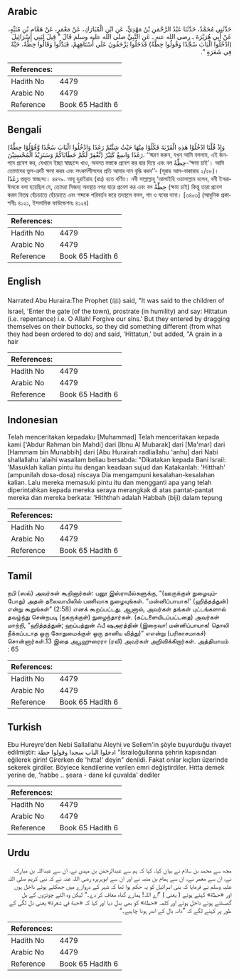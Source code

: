 ## Arabic


<div dir="rtl" lang="ar" style={{fontSize:'larger',backgroundColor:'#f8f9fa',padding:20}}>
حَدَّثَنِي مُحَمَّدٌ، حَدَّثَنَا عَبْدُ الرَّحْمَنِ بْنُ مَهْدِيٍّ، عَنِ ابْنِ الْمُبَارَكِ، عَنْ مَعْمَرٍ، عَنْ هَمَّامِ بْنِ مُنَبِّهٍ، عَنْ أَبِي هُرَيْرَةَ ـ رضى الله عنه ـ عَنِ النَّبِيِّ صلى الله عليه وسلم قَالَ ‏"‏ قِيلَ لِبَنِي إِسْرَائِيلَ ‏(‏ادْخُلُوا الْبَابَ سُجَّدًا وَقُولُوا حِطَّةٌ‏)‏ فَدَخَلُوا يَزْحَفُونَ عَلَى أَسْتَاهِهِمْ، فَبَدَّلُوا وَقَالُوا حِطَّةٌ، حَبَّةٌ فِي شَعَرَةٍ ‏"‏‏.‏
</div>
<div style={{backgroundColor:'#f8f9fa',padding:20, marginBottom: 10}}><table> <thead> <tr> <th>References:</th> <th></th> </tr> </thead> <tbody><tr><td>Hadith No</td><td>4479</td></tr><tr><td>Arabic No</td><td>4479</td></tr><tr><td>Reference</td><td>Book 65 Hadith 6</td></tr></tbody></table></div>

## Bengali


<div dir="ltr" lang="bn" style={{fontSize:'larger',backgroundColor:'#f8f9fa',padding:20}}>
(وَإِذْ قُلْنَا ادْخُلُوْا هٰذِهِ الْقَرْيَةَ فَكُلُوْا مِنْهَا حَيْثُ شِئْتُمْ رَغَدًا وَادْخُلُوا الْبَابَ سُجَّدًا وَّقُوْلُوْا حِطَّةٌ نَّغْفِرْ لَكُمْ خَطَايَاكُمْ وَسَنَزِيْدُ الْمُحْسِنِيْنَ) رَغَدًا وَاسِعٌ كَثِيْرٌ. ‘‘স্মরণ করুন, যখন আমি বললাম, এই জনপদে প্রবেশ কর, যেখানে ইচ্ছা স্বাচ্ছন্দে খাও, অবনত মস্তকে প্রবেশ কর দ্বার দিয়ে এবং বল حِطَّةٌ-‘ক্ষমা চাই’। আমি তোমাদের ভুল-ত্রুটি ক্ষমা করব এবং সৎকর্মশীলদের প্রতি আমার দান বৃদ্ধি করব’’- (সূরাহ আল-বাকারাহ ২/৫৮)। رَغَدًا প্রভূত স্বাচ্ছন্দ্য। ৪৪৭৯. আবূ হুরাইরাহ (রাঃ) হতে বর্ণিত। নবী সাল্লাল্লাহু ‘আলাইহি ওয়াসাল্লাম বলেন, বনী ইসরাঈলকে বলা হয়েছিল যে, তোমরা সিজদা্ অবস্থায় নগর দ্বারে প্রবেশ কর এবং বল حِطَّةٌ (ক্ষমা চাই) কিন্তু তারা প্রবেশ করল নিতম্ব হেঁচড়াতে হেঁচড়াতে এবং শব্দকে পরিবর্তন করে তদস্থলে বলল, গম ও যবের দানা। [৩৪০৩] (আধুনিক প্রকাশনীঃ ৪১২১, ইসলামিক ফাউন্ডেশনঃ ৪১২৪)
</div>
<div style={{backgroundColor:'#f8f9fa',padding:20, marginBottom: 10}}><table> <thead> <tr> <th>References:</th> <th></th> </tr> </thead> <tbody><tr><td>Hadith No</td><td>4479</td></tr><tr><td>Arabic No</td><td>4479</td></tr><tr><td>Reference</td><td>Book 65 Hadith 6</td></tr></tbody></table></div>

## English


<div dir="ltr" lang="en" style={{fontSize:'larger',backgroundColor:'#f8f9fa',padding:20}}>
Narrated Abu Huraira:The Prophet (ﷺ) said, "It was said to the children of Israel, 'Enter the gate (of the town), prostrate (in humility) and say: Hittatun (i.e. repentance) i.e. O Allah! Forgive our sins.' But they entered by dragging themselves on their buttocks, so they did something different (from what they had been ordered to do) and said, 'Hittatun,' but added, "A grain in a hair
</div>
<div style={{backgroundColor:'#f8f9fa',padding:20, marginBottom: 10}}><table> <thead> <tr> <th>References:</th> <th></th> </tr> </thead> <tbody><tr><td>Hadith No</td><td>4479</td></tr><tr><td>Arabic No</td><td>4479</td></tr><tr><td>Reference</td><td>Book 65 Hadith 6</td></tr></tbody></table></div>

## Indonesian


<div dir="ltr" lang="id" style={{fontSize:'larger',backgroundColor:'#f8f9fa',padding:20}}>
Telah menceritakan kepadaku [Muhammad] Telah menceritakan kepada kami ['Abdur Rahman bin Mahdi] dari [Ibnu Al Mubarak] dari [Ma'mar] dari [Hammam bin Munabbih] dari [Abu Hurairah radliallahu 'anhu] dari Nabi shallallahu 'alaihi wasallam beliau bersabda: "Dikatakan kepada Bani Israil: 'Masuklah kalian pintu itu dengan keadaan sujud dan Katakanlah: 'Hitthah' (ampunilah dosa-dosa) niscaya Dia mengampuni kesalahan-kesalahan kalian. Lalu mereka memasuki pintu itu dan mengganti apa yang telah diperintahkan kepada mereka seraya merangkak di atas pantat-pantat mereka dan mereka berkata: 'Hiththah adalah Habbah (biji) dalam tepung
</div>
<div style={{backgroundColor:'#f8f9fa',padding:20, marginBottom: 10}}><table> <thead> <tr> <th>References:</th> <th></th> </tr> </thead> <tbody><tr><td>Hadith No</td><td>4479</td></tr><tr><td>Arabic No</td><td>4479</td></tr><tr><td>Reference</td><td>Book 65 Hadith 6</td></tr></tbody></table></div>

## Tamil


<div dir="ltr" lang="ta" style={{fontSize:'larger',backgroundColor:'#f8f9fa',padding:20}}>
நபி (ஸல்) அவர்கள் கூறினார்கள்: பனூ இஸ்ராயீல்களுக்கு, “(ஊருக்குள் நுழையும்போது) அதன் தலைவாயிலில் பணிவாக நுழையுங்கள். “மன்னிப்பாயாக!' (ஹித்தத்துன்) என்று கூறுங்கள்” (2:58) எனக் கூறப்பட்டது. ஆனால், அவர்கள் தங்கள் புட்டங்களால் தவழ்ந்து சென்றபடி (நகருக்குள்) நுழைந்தார்கள். (கட்டளையிடப்பட்டதை) அவர்கள் மாற்றி, “ஹித்தத்துன்; ஹப்பத்துன் ஃபீ ஷஅரத்தின் (இறைவா! மன்னிப்பாயாக! தொலி நீக்கப்படாத ஒரு கோதுமைக்குள் ஒரு தானிய வித்து)” எஎன்று (பரிகாசமாகச்) சொன்னார்கள்.13 இதை அபூஹுரைரா (ரலி) அவர்கள் அறிவிக்கிறார்கள். அத்தியாயம் : 65
</div>
<div style={{backgroundColor:'#f8f9fa',padding:20, marginBottom: 10}}><table> <thead> <tr> <th>References:</th> <th></th> </tr> </thead> <tbody><tr><td>Hadith No</td><td>4479</td></tr><tr><td>Arabic No</td><td>4479</td></tr><tr><td>Reference</td><td>Book 65 Hadith 6</td></tr></tbody></table></div>

## Turkish


<div dir="ltr" lang="tr" style={{fontSize:'larger',backgroundColor:'#f8f9fa',padding:20}}>
Ebu Hureyre'den Nebi Sallallahu Aleyhi ve Sellem'in şöyle buyurduğu rivayet edilmiştir: ادخلوا الباب سجدا وقولوا حطة "İsrailoğullarına şehrin kapısından eğilerek girin! Girerken de 'hıtta!' deyin" denildi. Fakat onlar kıçları üzerinde sekerek girdiler. Böylece kendilerine verilen emri değiştirdiler. Hıtta demek yerine de, 'habbe .. şeara - dane kıl çuvalda' dediler
</div>
<div style={{backgroundColor:'#f8f9fa',padding:20, marginBottom: 10}}><table> <thead> <tr> <th>References:</th> <th></th> </tr> </thead> <tbody><tr><td>Hadith No</td><td>4479</td></tr><tr><td>Arabic No</td><td>4479</td></tr><tr><td>Reference</td><td>Book 65 Hadith 6</td></tr></tbody></table></div>

## Urdu


<div dir="rtl" lang="ur" style={{fontSize:'larger',backgroundColor:'#f8f9fa',padding:20}}>
مجھ سے محمد بن سلام نے بیان کیا، کہا کہ ہم سے عبدالرحمٰن بن مہدی نے، ان سے عبداللہ بن مبارک نے، ان سے معمر نے، ان سے ہمام بن منبہ نے اور ان سے ابوہریرہ رضی اللہ عنہ نے کہ نبی کریم صلی اللہ علیہ وسلم نے فرمایا کہ بنی اسرائیل کو یہ حکم ہوا تھا کہ شہر کے دروازے میں جھکتے ہوئے داخل ہوں اور «حطة‏» کہتے ہوئے ( یعنی ) ”اے اللہ! ہمارے گناہ معاف کر دے۔“ لیکن وہ الٹے چوتڑوں کے بل گھسٹتے ہوئے داخل ہوئے اور کلمہ «حطة‏» کو بھی بدل دیا اور کہا کہ «حبة في شعرة» یعنی دل لگی کے طور پر کہنے لگے کہ ”دانہ بال کے اندر ہونا چاہیے۔“
</div>
<div style={{backgroundColor:'#f8f9fa',padding:20, marginBottom: 10}}><table> <thead> <tr> <th>References:</th> <th></th> </tr> </thead> <tbody><tr><td>Hadith No</td><td>4479</td></tr><tr><td>Arabic No</td><td>4479</td></tr><tr><td>Reference</td><td>Book 65 Hadith 6</td></tr></tbody></table></div>